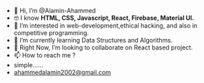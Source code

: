 - 👋 Hi, I’m @Alamin-Ahammed
- 🤓 I know <b>HTML, CSS, Javascript, React, Firebase, Material UI. </b>
- 👀 I’m interested in web-development,ethical hacking, and also in competitive programming.
- 🌱 I’m currently learning Data Structures and Algorithms.
- 💞️ Right Now, I’m looking to collaborate on React based project.
- 📫 How to reach me ?
- simple......
- ahammedalamin2002@gmail.com

<!---
Alamin-Ahammed/Alamin-Ahammed is a ✨ special ✨ repository because its `README.md` (this file) appears on your GitHub profile.
You can click the Preview link to take a look at your changes.
--->
